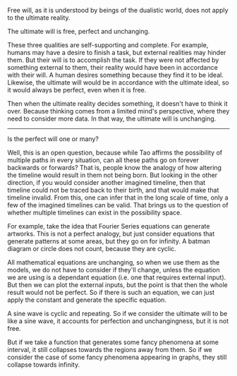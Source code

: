 Free will, as it is understood by beings of the dualistic world, does not apply to the ultimate reality.

The ultimate will is free, perfect and unchanging.

These three qualities are self-supporting and complete. For example, humans may have a desire to finish a task, but external realities may hinder them. But their will is to accomplish the task. If they were not affected by something external to them, their reality would have been in accordance with their will. A human desires something because they find it to be ideal. Likewise, the ultimate will would be in accordance with the ultimate ideal, so it would always be perfect, even when it is free.

Then when the ultimate reality decides something, it doesn't have to think it over. Because thinking comes from a limited mind's perspective, where they need to consider more data. In that way, the ultimate will is unchanging.

---

Is the perfect will one or many?

Well, this is an open question, because while Tao affirms the possibility of multiple paths in every situation, can all these paths go on forever backwards or forwards? That is, people know the analogy of how altering the timeline would result in them not being born. But looking in the other direction, if you would consider another imagined timeline, then that timeline could not be traced back to their birth, and that would make that timeline invalid. From this, one can infer that in the long scale of time, only a few of the imagined timelines can be valid. That brings us to the question of whether multiple timelines can exist in the possibility space.

For example, take the idea that Fourier Series equations can generate artworks. This is not a perfect analogy, but just consider equations that generate patterns at some areas, but they go on for infinity. A batman diagram or circle does not count, because they are cyclic.

All mathematical equations are unchanging, so when we use them as the models, we do not have to consider if they'll change, unless the equation we are using is a dependant equation (i.e. one that requires external input). But then we can plot the external inputs, but the point is that then the whole result would not be perfect. So if there is such an equation, we can just apply the constant and generate the specific equation.

A sine wave is cyclic and repeating. So if we consider the ultimate will to be like a sine wave, it accounts for perfection and unchangingness, but it is not free.

But if we take a function that generates some fancy phenomena at some interval, it still collapses towards the regions away from them. So if we consider the case of some fancy phenomena appearing in graphs, they still collapse towards infinity.